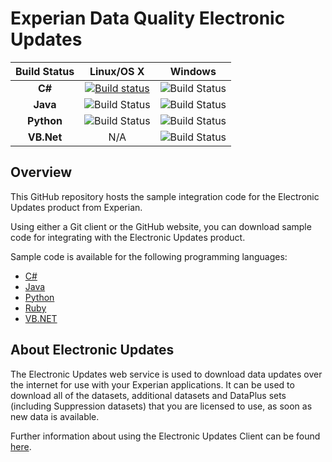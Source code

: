 # Experian Data Quality Electronic Updates

<!--
[![Issues](https://img.shields.io/github/issues/experiandataquality/electronicupdates.svg?label=Issues)](https://github.com/experiandataquality/electronicupdates/issues) [![License](https://img.shields.io/github/license/experiandataquality/electronicupdates.svg?label=License)](https://github.com/experiandataquality/electronicupdates/blob/master/LICENSE)
-->

| **Build Status**| **Linux/OS X** | **Windows** |
|:-:|:-:|:-:|
| **C#** | [![Build status](https://img.shields.io/travis/experiandataquality/electronicupdates/master.svg)](https://travis-ci.org/experiandataquality/electronicupdates) | ![Build Status](https://edq-repo.visualstudio.com/_apis/public/build/definitions/034cfbed-e5ea-4de5-898a-85fbf66debfb/548/badge) |
|**Java**| ![Build Status](https://edq-repo.visualstudio.com/_apis/public/build/definitions/034cfbed-e5ea-4de5-898a-85fbf66debfb/550/badge) |![Build Status](https://edq-repo.visualstudio.com/_apis/public/build/definitions/034cfbed-e5ea-4de5-898a-85fbf66debfb/548/badge)|
|**Python**| ![Build Status](https://edq-repo.visualstudio.com/_apis/public/build/definitions/034cfbed-e5ea-4de5-898a-85fbf66debfb/550/badge) |![Build Status](https://edq-repo.visualstudio.com/_apis/public/build/definitions/034cfbed-e5ea-4de5-898a-85fbf66debfb/548/badge)|
|**VB.Net**| N/A |![Build Status](https://edq-repo.visualstudio.com/_apis/public/build/definitions/034cfbed-e5ea-4de5-898a-85fbf66debfb/548/badge)|

## Overview

This GitHub repository hosts the sample integration code for the Electronic Updates product from Experian.

Using either a Git client or the GitHub website, you can download sample code for integrating with the Electronic Updates product.

Sample code is available for the following programming languages:

 * [C#](https://github.com/experiandataquality/electronicupdates/tree/master/src/CSharp)
 * [Java](https://github.com/experiandataquality/electronicupdates/tree/master/src/Java)
 * [Python](https://github.com/experiandataquality/electronicupdates/tree/master/src/Python)
 * [Ruby](https://github.com/experiandataquality/electronicupdates/tree/master/src/Ruby)
 * [VB.NET](https://github.com/experiandataquality/electronicupdates/tree/master/src/VB.NET)

## About Electronic Updates

The Electronic Updates web service is used to download data updates over the internet for use with your Experian applications. It can be used to download all of the datasets, additional datasets and DataPlus sets (including Suppression datasets) that you are licensed to use, as soon as new data is available.

Further information about using the Electronic Updates Client can be found [here](http://support.qas.com/using_electronic_updates_1986.htm).
